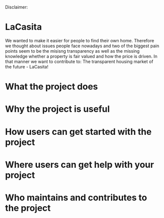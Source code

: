 Disclaimer: 

# LaCasita
We wanted to make it easier for people to find their own home. Therefore we thought about issues people face nowadays and two of the biggest pain points seem to be the misisng transparency as well as the missing knowledge whether a property is fair valued and how the price is driven. In that manner we want to contribute to: The transparent housing market of the future - LaCasita! 
# What the project does
# Why the project is useful
# How users can get started with the project
# Where users can get help with your project
# Who maintains and contributes to the project
